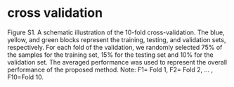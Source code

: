 # cross validation
Figure S1. A schematic illustration of the 10-fold cross-validation. The blue, yellow, and  green blocks represent the training, testing, and validation sets, respectively. For each fold of the validation, we randomly selected 75% of the samples for the training set, 15% for the testing set and 10% for the validation set. The averaged performance was used to represent the overall performance of the proposed method. Note:  F1= Fold 1, F2= Fold 2, ... , F10=Fold 10. 
